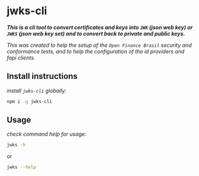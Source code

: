 # jwks-cli 

___This is a cli tool to convert certificates and keys into `JWK` (json web key) or `JWKS` (json web key set) and to convert back to private and public keys.___

_This was created to help the setup of the `Open Finance Brasil` security and conformance tests, and to help the configuration of the id providers and fapi clients._


## Install instructions
_install `jwks-cli` globally:_
```bash
npm i -g jwks-cli
```

## Usage
_check command help for usage:_
```bash
jwks -h
```
or
```bash
jwks --help
```
